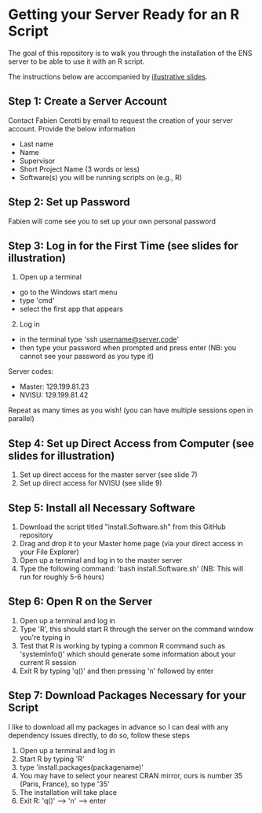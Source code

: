 # Getting your Server Ready for an R Script

The goal of this repository is to walk you through the installation of the ENS server to be able to use it with an R script.

The instructions below are accompanied by [illustrative slides]([url](https://docs.google.com/presentation/d/1-60jJZi6V8T_XxZXX99kDlh_ueFST3E9cQiORR4xsr4/edit#slide=id.g29848d8ab0a_0_10)). 

## Step 1: Create a Server Account

Contact Fabien Cerotti by email to request the creation of your server account. Provide the below information
- Last name
- Name
- Supervisor
- Short Project Name (3 words or less)
- Software(s) you will be running scripts on (e.g., R)

## Step 2: Set up Password

Fabien will come see you to set up your own personal password

## Step 3: Log in for the First Time (see slides for illustration)
1) Open up a terminal
- go to the Windows start menu
- type 'cmd'
- select the first app that appears
2) Log in
- in the terminal type 'ssh username@server.code'
- then type your password when prompted and press enter (NB: you cannot see your password as you type it)

Server codes:
- Master: 129.199.81.23
- NVISU: 129.199.81.42

Repeat as many times as you wish! (you can have multiple sessions open in parallel)

## Step 4: Set up Direct Access from Computer (see slides for illustration)
1) Set up direct access for the master server (see slide 7)
2) Set up direct access for NVISU (see slide 9)

## Step 5: Install all Necessary Software
1) Download the script titled "install.Software.sh" from this GitHub repository
2) Drag and drop it to your Master home page (via your direct access in your File Explorer)
3) Open up a terminal and log in to the master server
4) Type the following command: 'bash install.Software.sh' (NB: This will run for roughly 5-6 hours)

## Step 6: Open R on the Server
1) Open up a terminal and log in
2) Type 'R', this should start R through the server on the command window you're typing in
3) Test that R is working by typing a common R command such as 'systemInfo()' which should generate some information about your current R session
4) Exit R by typing 'q()' and then pressing 'n' followed by enter

## Step 7: Download Packages Necessary for your Script
I like to download all my packages in advance so I can deal with any dependency issues directly, to do so, follow these steps
1) Open up a terminal and log in
2) Start R by typing 'R'
3) type 'install.packages(packagename)'
4) You may have to select your nearest CRAN mirror, ours is number 35 (Paris, France), so type '35'
5) The installation will take place
6) Exit R: 'q()' --> 'n' --> enter

























